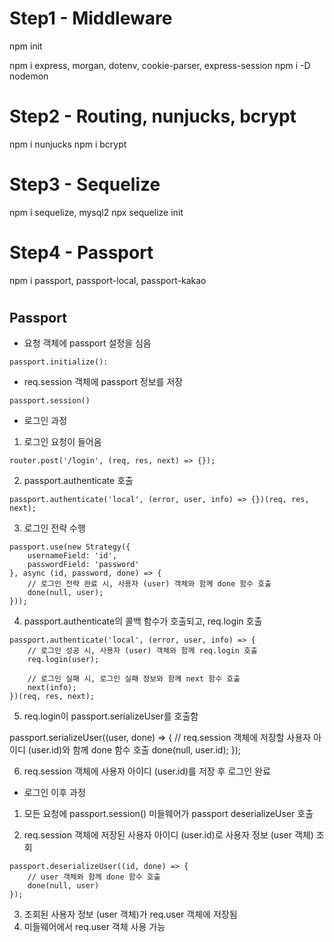 # Step1 - Middleware
npm init

npm i express, morgan, dotenv, cookie-parser, express-session
npm i -D nodemon

# Step2 - Routing, nunjucks, bcrypt
npm i nunjucks
npm i bcrypt

# Step3 - Sequelize
npm i sequelize, mysql2
npx sequelize init

# Step4 - Passport
npm i passport, passport-local, passport-kakao


#
## Passport

- 요청 객체에 passport 설정을 심음

```
passport.initialize():
```

- req.session 객체에 passport 정보를 저장

```
passport.session()
``` 

- 로그인 과정

1. 로그인 요청이 들어옴

```
router.post('/login', (req, res, next) => {});
```

2. passport.authenticate 호출

```
passport.authenticate('local', (error, user, info) => {})(req, res, next);
```

3. 로그인 전략 수행

```
passport.use(new Strategy({
    usernameField: 'id',
    passwordField: 'password'
}, async (id, password, done) => {
    // 로그인 전략 완료 시, 사용자 (user) 객체와 함께 done 함수 호출
    done(null, user);
}));
```

4. passport.authenticate의 콜백 함수가 호출되고, req.login 호출

```
passport.authenticate('local', (error, user, info) => {
    // 로그인 성공 시, 사용자 (user) 객체와 함께 req.login 호출
    req.login(user);

    // 로그인 실패 시, 로그인 실패 정보와 함께 next 함수 호출
    next(info);
})(req, res, next);
```

5. req.login이 passport.serializeUser를 호출함

passport.serializeUser((user, done) => {
    // req.session 객체에 저장할 사용자 아이디 (user.id)와 함께 done 함수 호출 
    done(null, user.id);
});

6. req.session 객체에 사용자 아이디 (user.id)를 저장 후 로그인 완료


- 로그인 이후 과정

1. 모든 요청에 passport.session() 미들웨어가 passport deserializeUser 호출

2. req.session 객체에 저장된 사용자 아이디 (user.id)로 사용자 정보 (user 객체) 조회

```
passport.deserializeUser((id, done) => {
    // user 객체와 함께 done 함수 호출
    done(null, user)
});
```

3. 조회된 사용자 정보 (user 객체)가 req.user 객체에 저장됨
4. 미들웨어에서 req.user 객체 사용 가능

